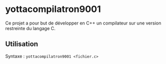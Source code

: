 # yottacompilatron9001
Ce projet a pour but de développer en C++ un compilateur sur une version restreinte du langage C.

## Utilisation
Syntaxe : `yottacompilatron9001 <fichier.c>`
